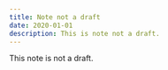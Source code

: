 ```yaml
---
title: Note not a draft
date: 2020-01-01
description: This is note not a draft.
---
```


This note is not a draft.
